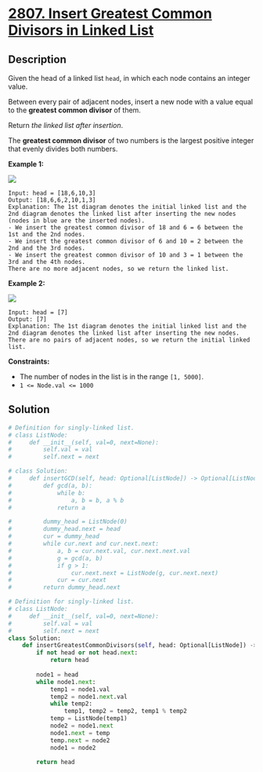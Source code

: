 # [2807. Insert Greatest Common Divisors in Linked List](https://leetcode.com/problems/insert-greatest-common-divisors-in-linked-list/description/?envType=daily-question&envId=2024-09-10)

## Description

Given the head of a linked list `head`, in which each node contains an integer value.

Between every pair of adjacent nodes, insert a new node with a value equal to the **greatest common divisor** of them.

Return *the linked list after insertion*.

The **greatest common divisor** of two numbers is the largest positive integer that evenly divides both numbers.

**Example 1:**

![](https://assets.leetcode.com/uploads/2023/07/18/ex1_copy.png)

```
Input: head = [18,6,10,3]
Output: [18,6,6,2,10,1,3]
Explanation: The 1st diagram denotes the initial linked list and the 2nd diagram denotes the linked list after inserting the new nodes (nodes in blue are the inserted nodes).
- We insert the greatest common divisor of 18 and 6 = 6 between the 1st and the 2nd nodes.
- We insert the greatest common divisor of 6 and 10 = 2 between the 2nd and the 3rd nodes.
- We insert the greatest common divisor of 10 and 3 = 1 between the 3rd and the 4th nodes.
There are no more adjacent nodes, so we return the linked list.

```

**Example 2:**

![](https://assets.leetcode.com/uploads/2023/07/18/ex2_copy1.png)

```
Input: head = [7]
Output: [7]
Explanation: The 1st diagram denotes the initial linked list and the 2nd diagram denotes the linked list after inserting the new nodes.
There are no pairs of adjacent nodes, so we return the initial linked list.

```

**Constraints:**

- The number of nodes in the list is in the range `[1, 5000]`.
- `1 <= Node.val <= 1000`


## Solution

```python
# Definition for singly-linked list.
# class ListNode:
#     def __init__(self, val=0, next=None):
#         self.val = val
#         self.next = next

# class Solution:
#     def insertGCD(self, head: Optional[ListNode]) -> Optional[ListNode]:
#         def gcd(a, b):
#             while b:
#                 a, b = b, a % b
#             return a

#         dummy_head = ListNode(0)
#         dummy_head.next = head
#         cur = dummy_head
#         while cur.next and cur.next.next:
#             a, b = cur.next.val, cur.next.next.val
#             g = gcd(a, b)
#             if g > 1:
#                 cur.next.next = ListNode(g, cur.next.next)
#             cur = cur.next
#         return dummy_head.next
```

```python
# Definition for singly-linked list.
# class ListNode:
#     def __init__(self, val=0, next=None):
#         self.val = val
#         self.next = next
class Solution:
    def insertGreatestCommonDivisors(self, head: Optional[ListNode]) -> Optional[ListNode]:
        if not head or not head.next:
            return head
        
        node1 = head
        while node1.next:
            temp1 = node1.val
            temp2 = node1.next.val
            while temp2:
                temp1, temp2 = temp2, temp1 % temp2
            temp = ListNode(temp1)
            node2 = node1.next
            node1.next = temp
            temp.next = node2
            node1 = node2
        
        return head
```